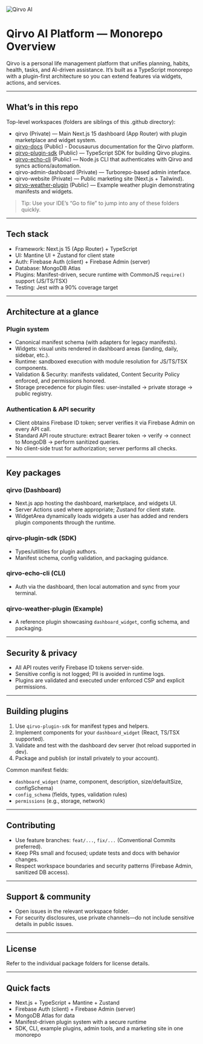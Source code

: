 ![Qirvo AI](https://qirvo.ai/og-image.png)

# Qirvo AI Platform — Monorepo Overview

Qirvo is a personal life management platform that unifies planning, habits, health, tasks, and AI-driven assistance. It’s built as a TypeScript monorepo with a plugin-first architecture so you can extend features via widgets, actions, and services.

---

## What’s in this repo

Top-level workspaces (folders are siblings of this .github directory):

- qirvo (Private) — Main Next.js 15 dashboard (App Router) with plugin marketplace and widget system.
- [qirvo-docs](https://github.com/Qirvo/qirvo-docs) (Public) - Docusaurus documentation for the Qirvo platform.
- [qirvo-plugin-sdk](https://github.com/Qirvo/qirvo-plugin-sdk) (Public) — TypeScript SDK for building Qirvo plugins.
- [qirvo-echo-cli](https://github.com/Qirvo/qirvo-echo-cli) (Public) — Node.js CLI that authenticates with Qirvo and syncs actions/automation.
- qirvo-admin-dashboard (Private) — Turborepo-based admin interface.
- qirvo-website (Private) — Public marketing site (Next.js + Tailwind).
- [qirvo-weather-plugin](https://github.com/Qirvo/qirvo-weather-plugin) (Public) — Example weather plugin demonstrating manifests and widgets.

> Tip: Use your IDE’s “Go to file” to jump into any of these folders quickly.

---

## Tech stack

- Framework: Next.js 15 (App Router) + TypeScript
- UI: Mantine UI + Zustand for client state
- Auth: Firebase Auth (client) + Firebase Admin (server)
- Database: MongoDB Atlas
- Plugins: Manifest-driven, secure runtime with CommonJS `require()` support (JS/TS/TSX)
- Testing: Jest with a 90% coverage target

---

## Architecture at a glance

### Plugin system

- Canonical manifest schema (with adapters for legacy manifests).
- Widgets: visual units rendered in dashboard areas (landing, daily, sidebar, etc.).
- Runtime: sandboxed execution with module resolution for JS/TS/TSX components.
- Validation & Security: manifests validated, Content Security Policy enforced, and permissions honored.
- Storage precedence for plugin files: user-installed → private storage → public registry.

### Authentication & API security

- Client obtains Firebase ID token; server verifies it via Firebase Admin on every API call.
- Standard API route structure: extract Bearer token → verify → connect to MongoDB → perform sanitized queries.
- No client-side trust for authorization; server performs all checks.

---

## Key packages

### qirvo (Dashboard)

- Next.js app hosting the dashboard, marketplace, and widgets UI.
- Server Actions used where appropriate; Zustand for client state.
- WidgetArea dynamically loads widgets a user has added and renders plugin components through the runtime.

### qirvo-plugin-sdk (SDK)

- Types/utilities for plugin authors.
- Manifest schema, config validation, and packaging guidance.

### qirvo-echo-cli (CLI)

- Auth via the dashboard, then local automation and sync from your terminal.

### qirvo-weather-plugin (Example)

- A reference plugin showcasing `dashboard_widget`, config schema, and packaging.

---

## Security & privacy

- All API routes verify Firebase ID tokens server-side.
- Sensitive config is not logged; PII is avoided in runtime logs.
- Plugins are validated and executed under enforced CSP and explicit permissions.

---

## Building plugins

1. Use `qirvo-plugin-sdk` for manifest types and helpers.
2. Implement components for your `dashboard_widget` (React, TS/TSX supported).
3. Validate and test with the dashboard dev server (hot reload supported in dev).
4. Package and publish (or install privately to your account).

Common manifest fields:

- `dashboard_widget` (name, component, description, size/defaultSize, configSchema)
- `config_schema` (fields, types, validation rules)
- `permissions` (e.g., storage, network)

---

## Contributing

- Use feature branches: `feat/...`, `fix/...` (Conventional Commits preferred).
- Keep PRs small and focused; update tests and docs with behavior changes.
- Respect workspace boundaries and security patterns (Firebase Admin, sanitized DB access).

---

## Support & community

- Open issues in the relevant workspace folder.
- For security disclosures, use private channels—do not include sensitive details in public issues.

---

## License

Refer to the individual package folders for license details.

---

## Quick facts

- Next.js + TypeScript + Mantine + Zustand
- Firebase Auth (client) + Firebase Admin (server)
- MongoDB Atlas for data
- Manifest-driven plugin system with a secure runtime
- SDK, CLI, example plugins, admin tools, and a marketing site in one monorepo
